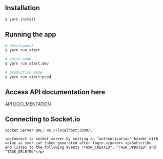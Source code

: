 ## Installation

```bash
$ yarn install
```

## Running the app

```bash
# development
$ yarn run start

# watch mode
$ yarn run start:dev

# production mode
$ yarn run start:prod
```

## Access API documentation here

  [API DOCUMENTATION](http://localhost:3000/docs)
  

## Connecting to Socket.io 

```
Socket Server URL: ws://localhost:3000/.

<p>Connect to socket server by setting an "authentication" header with value as user jwt token generated after login.</p><br> <p>Subscribe and listen to the following events "TASK_CREATED", "TASK_UPDATED" and "TASK_DELETED"</p>

```
